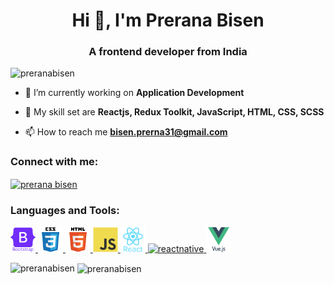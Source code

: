 <h1 align="center">Hi 👋, I'm Prerana Bisen</h1>
<h3 align="center">A frontend developer from India</h3>

<p align="left"> <img src="https://komarev.com/ghpvc/?username=preranabisen&label=Profile%20views&color=0e75b6&style=flat" alt="preranabisen" /> </p>

- 🔭 I’m currently working on **Application Development**

- 🌱 My skill set are **Reactjs, Redux Toolkit, JavaScript, HTML, CSS, SCSS**

- 📫 How to reach me **bisen.prerna31@gmail.com**

<h3 align="left">Connect with me:</h3>
<p align="left">
<a href="https://linkedin.com/in/prerana bisen" target="blank"><img align="center" src="https://cdn.jsdelivr.net/npm/simple-icons@3.0.1/icons/linkedin.svg" alt="prerana bisen" height="30" width="40" /></a>
</p>

<h3 align="left">Languages and Tools:</h3>
<p align="left"> <a href="https://getbootstrap.com" target="_blank"> <img src="https://raw.githubusercontent.com/devicons/devicon/master/icons/bootstrap/bootstrap-plain-wordmark.svg" alt="bootstrap" width="40" height="40"/> </a> <a href="https://www.w3schools.com/css/" target="_blank"> <img src="https://raw.githubusercontent.com/devicons/devicon/master/icons/css3/css3-original-wordmark.svg" alt="css3" width="40" height="40"/> </a> <a href="https://www.w3.org/html/" target="_blank"> <img src="https://raw.githubusercontent.com/devicons/devicon/master/icons/html5/html5-original-wordmark.svg" alt="html5" width="40" height="40"/> </a> <a href="https://developer.mozilla.org/en-US/docs/Web/JavaScript" target="_blank"> <img src="https://raw.githubusercontent.com/devicons/devicon/master/icons/javascript/javascript-original.svg" alt="javascript" width="40" height="40"/> </a> <a href="https://reactjs.org/" target="_blank"> <img src="https://raw.githubusercontent.com/devicons/devicon/master/icons/react/react-original-wordmark.svg" alt="react" width="40" height="40"/> </a> <a href="https://reactnative.dev/" target="_blank"> <img src="https://reactnative.dev/img/header_logo.svg" alt="reactnative" width="40" height="40"/> </a> <a href="https://vuejs.org/" target="_blank"> <img src="https://raw.githubusercontent.com/devicons/devicon/master/icons/vuejs/vuejs-original-wordmark.svg" alt="vuejs" width="40" height="40"/> </a> </p>

<p><img align="left" src="https://github-readme-stats.vercel.app/api/top-langs?username=preranabisen&show_icons=true&locale=en&layout=compact" alt="preranabisen" /></p>

<p>&nbsp;<img align="center" src="https://github-readme-stats.vercel.app/api?username=preranabisen&show_icons=true&locale=en" alt="preranabisen" /></p>



